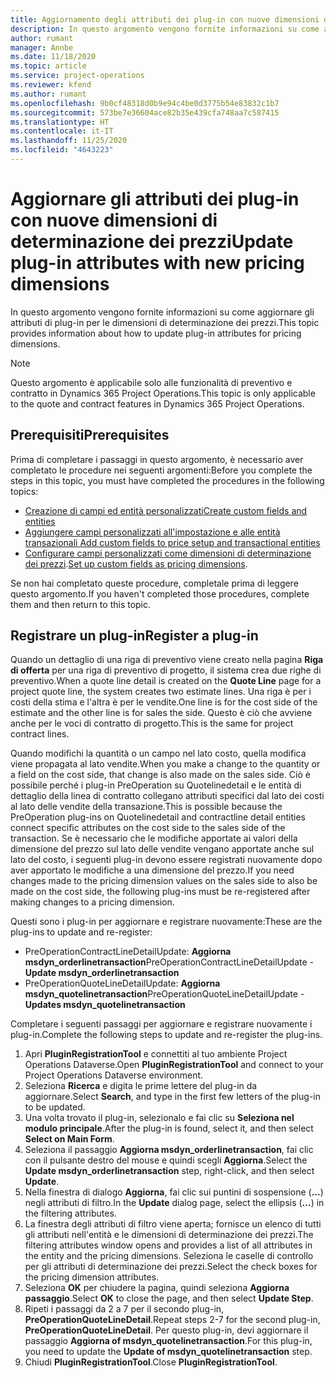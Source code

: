 ```yaml
---
title: Aggiornamento degli attributi dei plug-in con nuove dimensioni di determinazione dei prezzi
description: In questo argomento vengono fornite informazioni su come aggiornare gli attributi di plug-in per le dimensioni di determinazione dei prezzi.
author: rumant
manager: Annbe
ms.date: 11/18/2020
ms.topic: article
ms.service: project-operations
ms.reviewer: kfend
ms.author: rumant
ms.openlocfilehash: 9b0cf48318d0b9e94c4be0d3775b54e83832c1b7
ms.sourcegitcommit: 573be7e36604ace82b35e439cfa748aa7c587415
ms.translationtype: HT
ms.contentlocale: it-IT
ms.lasthandoff: 11/25/2020
ms.locfileid: "4643223"
---
```

# <a name="update-plug-in-attributes-with-new-pricing-dimensions"></a><span data-ttu-id="328f7-103">Aggiornare gli attributi dei plug-in con nuove dimensioni di determinazione dei prezzi</span><span class="sxs-lookup"><span data-stu-id="328f7-103">Update plug-in attributes with new pricing dimensions</span></span>

<span data-ttu-id="328f7-104">In questo argomento vengono fornite informazioni su come aggiornare gli attributi di plug-in per le dimensioni di determinazione dei prezzi.</span><span class="sxs-lookup"><span data-stu-id="328f7-104">This topic provides information about how to update plug-in attributes for pricing dimensions.</span></span>

> [!NOTE]
> <span data-ttu-id="328f7-105">Questo argomento è applicabile solo alle funzionalità di preventivo e contratto in Dynamics 365 Project Operations.</span><span class="sxs-lookup"><span data-stu-id="328f7-105">This topic is only applicable to the quote and contract features in Dynamics 365 Project Operations.</span></span>

## <a name="prerequisites"></a><span data-ttu-id="328f7-106">Prerequisiti</span><span class="sxs-lookup"><span data-stu-id="328f7-106">Prerequisites</span></span>
<span data-ttu-id="328f7-107">Prima di completare i passaggi in questo argomento, è necessario aver completato le procedure nei seguenti argomenti:</span><span class="sxs-lookup"><span data-stu-id="328f7-107">Before you complete the steps in this topic, you must have completed the procedures in the following topics:</span></span>

  - [<span data-ttu-id="328f7-108">Creazione di campi ed entità personalizzati</span><span class="sxs-lookup"><span data-stu-id="328f7-108">Create custom fields and entities</span></span>](create-custom-fields-entities-pricing-dimensions.md) 
  - [<span data-ttu-id="328f7-109">Aggiungere campi personalizzati all'impostazione e alle entità transazionali </span><span class="sxs-lookup"><span data-stu-id="328f7-109">Add custom fields to price setup and transactional entities</span></span>](add-custom-fields-price-setup-transactional-entities.md)
  - <span data-ttu-id="328f7-110">[Configurare campi personalizzati come dimensioni di determinazione dei prezzi](set-up-custom-fields-pricing-dimensions.md).</span><span class="sxs-lookup"><span data-stu-id="328f7-110">[Set up custom fields as pricing dimensions](set-up-custom-fields-pricing-dimensions.md).</span></span> 
  
<span data-ttu-id="328f7-111">Se non hai completato queste procedure, completale prima di leggere questo argomento.</span><span class="sxs-lookup"><span data-stu-id="328f7-111">If you haven't completed those procedures, complete them and then return to this topic.</span></span>

## <a name="register-a-plug-in"></a><span data-ttu-id="328f7-112">Registrare un plug-in</span><span class="sxs-lookup"><span data-stu-id="328f7-112">Register a plug-in</span></span>
<span data-ttu-id="328f7-113">Quando un dettaglio di una riga di preventivo viene creato nella pagina **Riga di offerta** per una riga di preventivo di progetto, il sistema crea due righe di preventivo.</span><span class="sxs-lookup"><span data-stu-id="328f7-113">When a quote line detail is created on the **Quote Line** page for a project quote line, the system creates two estimate lines.</span></span> <span data-ttu-id="328f7-114">Una riga è per i costi della stima e l'altra è per le vendite.</span><span class="sxs-lookup"><span data-stu-id="328f7-114">One line is for the cost side of the estimate and the other line is for sales the side.</span></span> <span data-ttu-id="328f7-115">Questo è ciò che avviene anche per le voci di contratto di progetto.</span><span class="sxs-lookup"><span data-stu-id="328f7-115">This is the same  for project contract lines.</span></span>

<span data-ttu-id="328f7-116">Quando modifichi la quantità o un campo nel lato costo, quella modifica viene propagata al lato vendite.</span><span class="sxs-lookup"><span data-stu-id="328f7-116">When you make a change to the quantity or a field on the cost side, that change is also made on the sales side.</span></span> <span data-ttu-id="328f7-117">Ciò è possibile perché i plug-in PreOperation su Quotelinedetail e le entità di dettaglio della linea di contratto collegano attributi specifici dal lato dei costi al lato delle vendite della transazione.</span><span class="sxs-lookup"><span data-stu-id="328f7-117">This is possible because the PreOperation plug-ins on Quotelinedetail and contractline detail entities connect specific attributes on the cost side to the sales side of the transaction.</span></span> <span data-ttu-id="328f7-118">Se è necessario che le modifiche apportate ai valori della dimensione del prezzo sul lato delle vendite vengano apportate anche sul lato del costo, i seguenti plug-in devono essere registrati nuovamente dopo aver apportato le modifiche a una dimensione del prezzo.</span><span class="sxs-lookup"><span data-stu-id="328f7-118">If you need changes made to the pricing dimension values on the sales side to also be made on the cost side, the following plug-ins must be re-registered after making changes to a pricing dimension.</span></span>

<span data-ttu-id="328f7-119">Questi sono i plug-in per aggiornare e registrare nuovamente:</span><span class="sxs-lookup"><span data-stu-id="328f7-119">These are the plug-ins to update and re-register:</span></span>

- <span data-ttu-id="328f7-120">PreOperationContractLineDetailUpdate: **Aggiorna msdyn_orderlinetransaction**</span><span class="sxs-lookup"><span data-stu-id="328f7-120">PreOperationContractLineDetailUpdate - **Update msdyn_orderlinetransaction**</span></span>
- <span data-ttu-id="328f7-121">PreOperationQuoteLineDetailUpdate: **Aggiorna msdyn_quotelinetransaction**</span><span class="sxs-lookup"><span data-stu-id="328f7-121">PreOperationQuoteLineDetailUpdate - **Updates msdyn_quotelinetransaction**</span></span>

<span data-ttu-id="328f7-122">Completare i seguenti passaggi per aggiornare e registrare nuovamente i plug-in.</span><span class="sxs-lookup"><span data-stu-id="328f7-122">Complete the following steps to update and re-register the plug-ins.</span></span>

1. <span data-ttu-id="328f7-123">Apri **PluginRegistrationTool** e connettiti al tuo ambiente Project Operations Dataverse.</span><span class="sxs-lookup"><span data-stu-id="328f7-123">Open **PluginRegistrationTool** and connect to your Project Operations Dataverse environment.</span></span>
2. <span data-ttu-id="328f7-124">Seleziona **Ricerca** e digita le prime lettere del plug-in da aggiornare.</span><span class="sxs-lookup"><span data-stu-id="328f7-124">Select **Search**, and type in the first few letters of the plug-in to be updated.</span></span>
3. <span data-ttu-id="328f7-125">Una volta trovato il plug-in, selezionalo e fai clic su **Seleziona nel modulo principale**.</span><span class="sxs-lookup"><span data-stu-id="328f7-125">After the plug-in is found, select it, and then select **Select on Main Form**.</span></span>
4. <span data-ttu-id="328f7-126">Seleziona il passaggio **Aggiorna msdyn_orderlinetransaction**, fai clic con il pulsante destro del mouse e quindi scegli **Aggiorna**.</span><span class="sxs-lookup"><span data-stu-id="328f7-126">Select the **Update msdyn_orderlinetransaction** step, right-click, and then select **Update**.</span></span>
5. <span data-ttu-id="328f7-127">Nella finestra di dialogo **Aggiorna**, fai clic sui puntini di sospensione (**...**) negli attributi di filtro.</span><span class="sxs-lookup"><span data-stu-id="328f7-127">In the **Update** dialog page, select the ellipsis (**...**) in the filtering attributes.</span></span>
6. <span data-ttu-id="328f7-128">La finestra degli attributi di filtro viene aperta; fornisce un elenco di tutti gli attributi nell'entità e le dimensioni di determinazione dei prezzi.</span><span class="sxs-lookup"><span data-stu-id="328f7-128">The filtering attributes window opens and provides a list of all attributes in the entity and the pricing dimensions.</span></span> <span data-ttu-id="328f7-129">Seleziona le caselle di controllo per gli attributi di determinazione dei prezzi.</span><span class="sxs-lookup"><span data-stu-id="328f7-129">Select the check boxes for the pricing dimension attributes.</span></span>
7. <span data-ttu-id="328f7-130">Seleziona **OK** per chiudere la pagina, quindi seleziona **Aggiorna passaggio**.</span><span class="sxs-lookup"><span data-stu-id="328f7-130">Select **OK** to close the page, and then select **Update Step**.</span></span>
8. <span data-ttu-id="328f7-131">Ripeti i passaggi da 2 a 7 per il secondo plug-in, **PreOperationQuoteLineDetail**.</span><span class="sxs-lookup"><span data-stu-id="328f7-131">Repeat steps 2-7 for the second plug-in, **PreOperationQuoteLineDetail**.</span></span> <span data-ttu-id="328f7-132">Per questo plug-in, devi aggiornare il passaggio **Aggiorna of msdyn_quotelinetransaction**.</span><span class="sxs-lookup"><span data-stu-id="328f7-132">For this plug-in, you need to update the **Update of msdyn_quotelinetransaction** step.</span></span>
9. <span data-ttu-id="328f7-133">Chiudi **PluginRegistrationTool**.</span><span class="sxs-lookup"><span data-stu-id="328f7-133">Close **PluginRegistrationTool**.</span></span>
